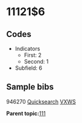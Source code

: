 # 11121$6

## Codes

-   Indicators
    -   First: 2
    -   Second: 1
-   Subfield: 6

## Sample bibs

946270 [Quicksearch](https://search.library.yale.edu/catalog/946270) [VXWS](http://prodorbis.library.yale.edu:7014/vxws/GetHoldingsService?bibId=946270)

**Parent topic:**[111](../../tags/111/111.md)

